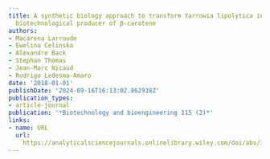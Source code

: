 ```yaml
---
title: A synthetic biology approach to transform Yarrowia lipolytica into a competitive
  biotechnological producer of β‐carotene
authors:
- Macarena Larroude
- Ewelina Celinska
- Alexandre Back
- Stephan Thomas
- Jean‐Marc Nicaud
- Rodrigo Ledesma‐Amaro
date: '2018-01-01'
publishDate: '2024-09-16T16:13:02.862938Z'
publication_types:
- article-journal
publication: '*Biotechnology and bioengineering 115 (2)*'
links:
- name: URL
  url: 
    https://analyticalsciencejournals.onlinelibrary.wiley.com/doi/abs/10.1002/bit.26473
---
```

